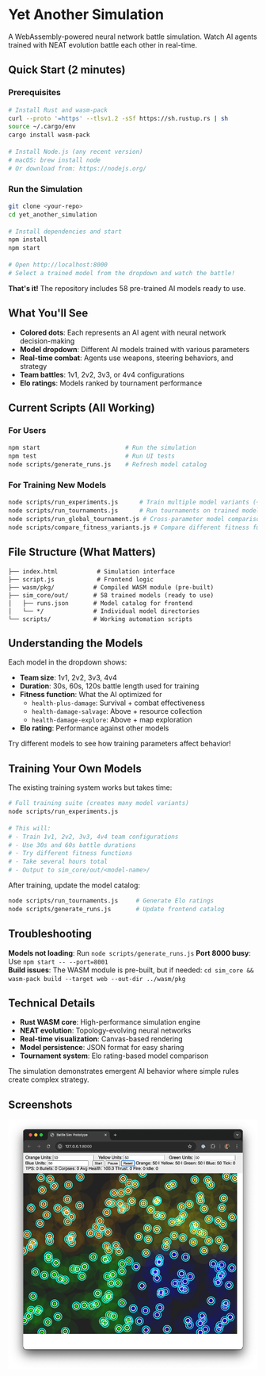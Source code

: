 # Yet Another Simulation

A WebAssembly-powered neural network battle simulation. Watch AI agents trained with NEAT evolution battle each other in real-time.

## Quick Start (2 minutes)

### Prerequisites
```bash
# Install Rust and wasm-pack
curl --proto '=https' --tlsv1.2 -sSf https://sh.rustup.rs | sh
source ~/.cargo/env
cargo install wasm-pack

# Install Node.js (any recent version)
# macOS: brew install node
# Or download from: https://nodejs.org/
```

### Run the Simulation
```bash
git clone <your-repo>
cd yet_another_simulation

# Install dependencies and start
npm install
npm start

# Open http://localhost:8000
# Select a trained model from the dropdown and watch the battle!
```

**That's it!** The repository includes 58 pre-trained AI models ready to use.

## What You'll See

- **Colored dots**: Each represents an AI agent with neural network decision-making
- **Model dropdown**: Different AI models trained with various parameters
- **Real-time combat**: Agents use weapons, steering behaviors, and strategy
- **Team battles**: 1v1, 2v2, 3v3, or 4v4 configurations
- **Elo ratings**: Models ranked by tournament performance

## Current Scripts (All Working)

### For Users
```bash
npm start                        # Run the simulation
npm test                         # Run UI tests
node scripts/generate_runs.js    # Refresh model catalog
```

### For Training New Models  
```bash
node scripts/run_experiments.js      # Train multiple model variants (~hours)
node scripts/run_tournaments.js      # Run tournaments on trained models
node scripts/run_global_tournament.js # Cross-parameter model comparison
node scripts/compare_fitness_variants.js # Compare different fitness functions
```

## File Structure (What Matters)

```
├── index.html           # Simulation interface
├── script.js            # Frontend logic  
├── wasm/pkg/           # Compiled WASM module (pre-built)
├── sim_core/out/       # 58 trained models (ready to use)
│   ├── runs.json       # Model catalog for frontend
│   └── */              # Individual model directories
└── scripts/            # Working automation scripts
```

## Understanding the Models

Each model in the dropdown shows:
- **Team size**: 1v1, 2v2, 3v3, 4v4
- **Duration**: 30s, 60s, 120s battle length used for training
- **Fitness function**: What the AI optimized for
  - `health-plus-damage`: Survival + combat effectiveness
  - `health-damage-salvage`: Above + resource collection
  - `health-damage-explore`: Above + map exploration
- **Elo rating**: Performance against other models

Try different models to see how training parameters affect behavior!

## Training Your Own Models

The existing training system works but takes time:

```bash
# Full training suite (creates many model variants)
node scripts/run_experiments.js

# This will:
# - Train 1v1, 2v2, 3v3, 4v4 team configurations  
# - Use 30s and 60s battle durations
# - Try different fitness functions
# - Take several hours total
# - Output to sim_core/out/<model-name>/
```

After training, update the model catalog:
```bash
node scripts/run_tournaments.js     # Generate Elo ratings
node scripts/generate_runs.js       # Update frontend catalog
```

## Troubleshooting

**Models not loading**: Run `node scripts/generate_runs.js`
**Port 8000 busy**: Use `npm start -- --port=8001`  
**Build issues**: The WASM module is pre-built, but if needed: `cd sim_core && wasm-pack build --target web --out-dir ../wasm/pkg`

## Technical Details

- **Rust WASM core**: High-performance simulation engine
- **NEAT evolution**: Topology-evolving neural networks
- **Real-time visualization**: Canvas-based rendering
- **Model persistence**: JSON format for easy sharing
- **Tournament system**: Elo rating-based model comparison

The simulation demonstrates emergent AI behavior where simple rules create complex strategy.

## Screenshots

![Battle Simulation](./Screenshot%202025-05-04%20at%2012.35.25.png)
